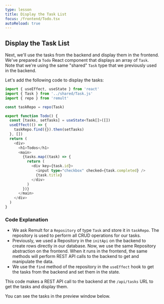 ```yaml
---
type: lesson
title: Display the Task List
focus: /frontend/Todo.tsx
autoReload: true
---
```


## Display the Task List

Next, we'll use the tasks from the backend and display them in the frontend. We've prepared a `Todo` React component that displays an array of `Task`. Note that we're using the same "shared" `Task` type that we previously used in the backend.

Let's add the following code to display the tasks:

```ts add={3,5,9-11}
import { useEffect, useState } from 'react'
import { Task } from '../shared/Task.js'
import { repo } from 'remult'

const taskRepo = repo(Task)

export function Todo() {
  const [tasks, setTasks] = useState<Task[]>([])
  useEffect(() => {
    taskRepo.find({}).then(setTasks)
  }, [])
  return (
    <div>
      <h1>Todos</h1>
      <main>
        {tasks.map((task) => {
          return (
            <div key={task.id}>
              <input type="checkbox" checked={task.completed} />
              {task.title}
            </div>
          )
        })}
      </main>
    </div>
  )
}

```

### Code Explanation

- We ask Remult for a `Repository` of type `Task` and store it in `taskRepo`. The repository is used to perform all CRUD operations for our tasks.
- Previously, we used a Repository in the `initApi` on the backend to create rows directly in our database. Now, we use the same Repository abstraction on the frontend. When it runs in the frontend, the same methods will perform REST API calls to the backend to get and manipulate the data.
- We use the `find` method of the repository in the `useEffect` hook to get the tasks from the backend and set them in the state.

This code makes a REST API call to the backend at the `/api/tasks` URL to get the tasks and display them.

You can see the tasks in the preview window below.
